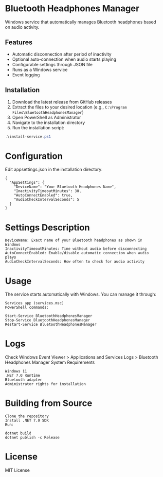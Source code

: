 # Bluetooth Headphones Manager

Windows service that automatically manages Bluetooth headphones based on audio activity.

## Features

- Automatic disconnection after period of inactivity
- Optional auto-connection when audio starts playing
- Configurable settings through JSON file
- Runs as a Windows service
- Event logging

## Installation

1. Download the latest release from GitHub releases
2. Extract the files to your desired location (e.g., `C:\Program Files\BluetoothHeadphonesManager`)
3. Open PowerShell as Administrator
4. Navigate to the installation directory
5. Run the installation script:
```powershell
.\install-service.ps1
```

# Configuration
Edit appsettings.json in the installation directory:
```
{
  "AppSettings": {
    "DeviceName": "Your Bluetooth Headphones Name",
    "InactivityTimeoutMinutes": 30,
    "AutoConnectEnabled": true,
    "AudioCheckIntervalSeconds": 5
  }
}
```

# Settings Description

    DeviceName: Exact name of your Bluetooth headphones as shown in Windows
    InactivityTimeoutMinutes: Time without audio before disconnecting
    AutoConnectEnabled: Enable/disable automatic connection when audio plays
    AudioCheckIntervalSeconds: How often to check for audio activity

# Usage

The service starts automatically with Windows. You can manage it through:

    Services app (services.msc)
    PowerShell commands:
```
Start-Service BluetoothHeadphonesManager
Stop-Service BluetoothHeadphonesManager
Restart-Service BluetoothHeadphonesManager
```

# Logs

Check Windows Event Viewer > Applications and Services Logs > Bluetooth Headphones Manager
System Requirements

    Windows 11
    .NET 7.0 Runtime
    Bluetooth adapter
    Administrator rights for installation

# Building from Source

    Clone the repository
    Install .NET 7.0 SDK
    Run:
```
dotnet build
dotnet publish -c Release
```

# License
MIT License
